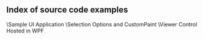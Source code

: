 ## Index of source code examples


\Sample UI Application
\Selection Options and CustomPaint
\Viewer Control Hosted in WPF
